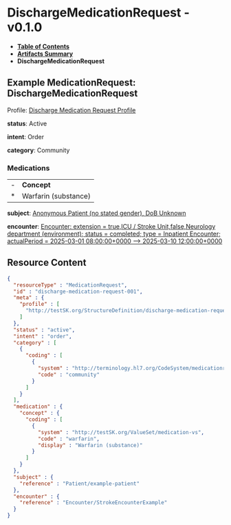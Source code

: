 # DischargeMedicationRequest - v0.1.0

* [**Table of Contents**](toc.md)
* [**Artifacts Summary**](artifacts.md)
* **DischargeMedicationRequest**

## Example MedicationRequest: DischargeMedicationRequest

Profile: [Discharge Medication Request Profile](StructureDefinition-discharge-medication-request-profile.md)

**status**: Active

**intent**: Order

**category**: Community

### Medications

| | |
| :--- | :--- |
| - | **Concept** |
| * | Warfarin (substance) |

**subject**: [Anonymous Patient (no stated gender), DoB Unknown](Patient-example-patient.md)

**encounter**: [Encounter: extension = true,ICU / Stroke Unit,false,Neurology department (environment); status = completed; type = Inpatient Encounter; actualPeriod = 2025-03-01 08:00:00+0000 --> 2025-03-10 12:00:00+0000](Encounter-StrokeEncounterExample.md)



## Resource Content

```json
{
  "resourceType" : "MedicationRequest",
  "id" : "discharge-medication-request-001",
  "meta" : {
    "profile" : [
      "http://testSK.org/StructureDefinition/discharge-medication-request-profile"
    ]
  },
  "status" : "active",
  "intent" : "order",
  "category" : [
    {
      "coding" : [
        {
          "system" : "http://terminology.hl7.org/CodeSystem/medicationrequest-admin-location",
          "code" : "community"
        }
      ]
    }
  ],
  "medication" : {
    "concept" : {
      "coding" : [
        {
          "system" : "http://testSK.org/ValueSet/medication-vs",
          "code" : "warfarin",
          "display" : "Warfarin (substance)"
        }
      ]
    }
  },
  "subject" : {
    "reference" : "Patient/example-patient"
  },
  "encounter" : {
    "reference" : "Encounter/StrokeEncounterExample"
  }
}

```
